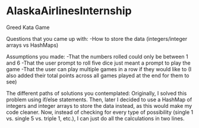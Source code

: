 # AlaskaAirlinesInternship
Greed Kata Game

Questions that you came up with:
-How to store the data (integers/integer arrays vs HashMaps)

Assumptions you made:
-That the numbers rolled could only be between 1 and 6
-That the user prompt to roll five dice just meant a prompt to play the game
-That the user can play multiple games in a row if they would like to (I also added their total points across all games played at the end for them to see)

The different paths of solutions you contemplated:
Originally, I solved this problem using if/else statements. Then, later I decided to use a HashMap of integers and integer arrays to store the data instead, as this would make my code cleaner. Now, instead of checking for every type of possibility (single 1 vs. single 5 vs. triple 1, etc.), I can just do all the calculations in two lines.
